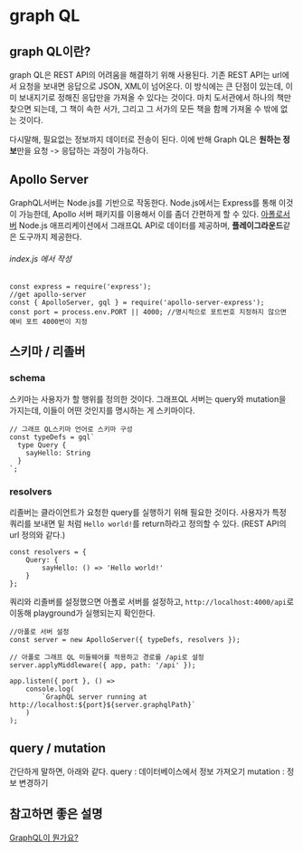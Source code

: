 # graph QL

## graph QL이란?
graph QL은 REST API의 어려움을 해결하기 위해 사용된다.
기존 REST API는 url에서 요청을 보내면 응답으로 JSON, XML이 넘어온다.
이 방식에는 큰 단점이 있는데, 이미 보내지기로 정해진 응답만을 가져올 수 있다는 것이다.
마치 도서관에서 하나의 책만 찾으면 되는데, 그 책이 속한 서가, 그리고 그 서가의 모든 책을 함께 가져올 수 밖에 없는 것이다.

다시말해, 필요없는 정보까지 데이터로 전송이 된다.
이에 반해 Graph QL은 **원하는 정보**만을 요청 -> 응답하는 과정이 가능하다.

## Apollo Server
GraphQL서버는 Node.js를 기반으로 작동한다. Node.js에서는 Express를 통해 이것이 가능한데, Apollo 서버 패키지를 이용해서 이를 좀더 간편하게 할 수 있다.
[아폴로서버](https://oreil/ly/1fNt3)
Node.js 애프리케이션에서 그래프QL API로 데이터를 제공하며, **플레이그라운드**같은 도구까지 제공한다.

###### index.js 에서 작성
```
const express = require('express');
//get apollo-server
const { ApolloServer, gql } = require('apollo-server-express');
const port = process.env.PORT || 4000; //명시적으로 포트번호 지정하지 않으면 예비 포트 4000번이 지정
```

## 스키마 / 리졸버
### schema
스키마는 사용자가 할 행위를 정의한 것이다. 
그래프QL 서버는 query와 mutation을 가지는데, 이들이 어떤 것인지를 명시하는 게 스키마이다.

```
// 그래프 QL스키마 언어로 스키마 구성
const typeDefs = gql`
  type Query {
    sayHello: String
  }
`;
```

### resolvers
리졸버는 클라이언트가 요청한 query를 실행하기 위해 필요한 것이다.
사용자가 특정 쿼리를 보내면 밑 처럼 `Hello world!`를 return하라고 정의할 수 있다. (REST API의 url 정의와 같다.)
```
const resolvers = {
    Query: {
        sayHello: () => 'Hello world!'
    }
};
```

쿼리와 리졸버를 설정했으면 아폴로 서버를 설정하고, `http://localhost:4000/api`로 이동해 playground가 실행되는지 확인한다.
```
//아폴로 서버 설정
const server = new ApolloServer({ typeDefs, resolvers });

// 아폴로 그래프 QL 미들웨어를 적용하고 경로를 /api로 설정
server.applyMiddleware({ app, path: '/api' });

app.listen({ port }, () =>
    console.log(
        `GraphQL server running at http://localhost:${port}${server.graphqlPath}`
    )
);

```

## query /  mutation
간단하게 말하면, 아래와 같다.
query : 데이터베이스에서 정보 가져오기
mutation : 정보 변경하기

## 참고하면 좋은 설명
[GraphQL이 뭔가요?](https://www.youtube.com/watch?v=EkWI6Ru8lFQ&t=448s)